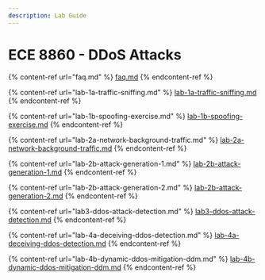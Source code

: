 ```yaml
---
description: Lab Guide
---
```


# ECE 8860 - DDoS Attacks

{% content-ref url="faq.md" %}
[faq.md](faq.md)
{% endcontent-ref %}

{% content-ref url="lab-1a-traffic-sniffing.md" %}
[lab-1a-traffic-sniffing.md](lab-1a-traffic-sniffing.md)
{% endcontent-ref %}

{% content-ref url="lab-1b-spoofing-exercise.md" %}
[lab-1b-spoofing-exercise.md](lab-1b-spoofing-exercise.md)
{% endcontent-ref %}

{% content-ref url="lab-2a-network-background-traffic.md" %}
[lab-2a-network-background-traffic.md](lab-2a-network-background-traffic.md)
{% endcontent-ref %}

{% content-ref url="lab-2b-attack-generation-1.md" %}
[lab-2b-attack-generation-1.md](lab-2b-attack-generation-1.md)
{% endcontent-ref %}

{% content-ref url="lab-2b-attack-generation-2.md" %}
[lab-2b-attack-generation-2.md](lab-2b-attack-generation-2.md)
{% endcontent-ref %}

{% content-ref url="lab3-ddos-attack-detection.md" %}
[lab3-ddos-attack-detection.md](lab3-ddos-attack-detection.md)
{% endcontent-ref %}

{% content-ref url="lab-4a-deceiving-ddos-detection.md" %}
[lab-4a-deceiving-ddos-detection.md](lab-4a-deceiving-ddos-detection.md)
{% endcontent-ref %}

{% content-ref url="lab-4b-dynamic-ddos-mitigation-ddm.md" %}
[lab-4b-dynamic-ddos-mitigation-ddm.md](lab-4b-dynamic-ddos-mitigation-ddm.md)
{% endcontent-ref %}
